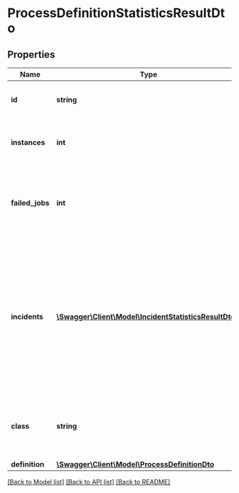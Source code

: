 # ProcessDefinitionStatisticsResultDto

## Properties
Name | Type | Description | Notes
------------ | ------------- | ------------- | -------------
**id** | **string** | The id of the process definition the results are aggregated for. | [optional] 
**instances** | **int** | The total number of running process instances of this process definition. | [optional] 
**failed_jobs** | **int** | The total number of failed jobs for the running instances. **Note**: Will be &#x60;0&#x60; (not &#x60;null&#x60;), if failed jobs were excluded. | [optional] 
**incidents** | [**\Swagger\Client\Model\IncidentStatisticsResultDto[]**](IncidentStatisticsResultDto.md) | Each item in the resulting array is an object which contains &#x60;incidentType&#x60; and &#x60;incidentCount&#x60;. **Note**: Will be an empty array, if &#x60;incidents&#x60; or &#x60;incidentsForType&#x60; were excluded. Furthermore, the array will be also empty if no incidents were found. | [optional] 
**class** | **string** | The fully qualified class name of the data transfer object class. The class name might change in future releases. | [optional] 
**definition** | [**\Swagger\Client\Model\ProcessDefinitionDto**](ProcessDefinitionDto.md) |  | [optional] 

[[Back to Model list]](../../README.md#documentation-for-models) [[Back to API list]](../../README.md#documentation-for-api-endpoints) [[Back to README]](../../README.md)

